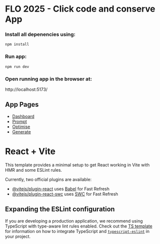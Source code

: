 # FLO 2025 - Click code and conserve App

### Install all depenencies using:
`npm install`

### Run app:
`npm run dev`

### Open running app in the browser at: 
http://localhost:5173/

## App Pages

- [Dashboard](http://localhost:5173/dashboard)
- [Prompt](http://localhost:5173/prompt)
- [Optimise](http://localhost:5173/optimise)
- [Generate](http://localhost:5173/generate)

# React + Vite

This template provides a minimal setup to get React working in Vite with HMR and some ESLint rules.

Currently, two official plugins are available:

- [@vitejs/plugin-react](https://github.com/vitejs/vite-plugin-react/blob/main/packages/plugin-react) uses [Babel](https://babeljs.io/) for Fast Refresh
- [@vitejs/plugin-react-swc](https://github.com/vitejs/vite-plugin-react/blob/main/packages/plugin-react-swc) uses [SWC](https://swc.rs/) for Fast Refresh

## Expanding the ESLint configuration

If you are developing a production application, we recommend using TypeScript with type-aware lint rules enabled. Check out the [TS template](https://github.com/vitejs/vite/tree/main/packages/create-vite/template-react-ts) for information on how to integrate TypeScript and [`typescript-eslint`](https://typescript-eslint.io) in your project.
